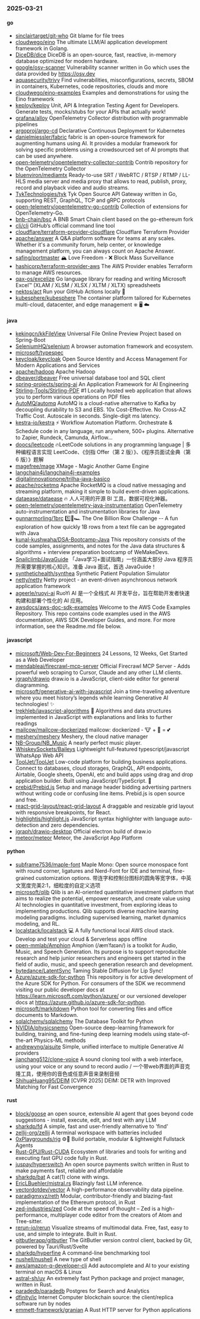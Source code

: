 ### 2025-03-21

#### go
* [sinclairtarget/git-who](https://github.com/sinclairtarget/git-who) Git blame for file trees
* [cloudwego/eino](https://github.com/cloudwego/eino) The ultimate LLM/AI application development framework in Golang.
* [DiceDB/dice](https://github.com/DiceDB/dice) DiceDB is an open-source, fast, reactive, in-memory database optimized for modern hardware.
* [google/osv-scanner](https://github.com/google/osv-scanner) Vulnerability scanner written in Go which uses the data provided by https://osv.dev
* [aquasecurity/trivy](https://github.com/aquasecurity/trivy) Find vulnerabilities, misconfigurations, secrets, SBOM in containers, Kubernetes, code repositories, clouds and more
* [cloudwego/eino-examples](https://github.com/cloudwego/eino-examples) Examples and demonstrations for using the Eino framework
* [keploy/keploy](https://github.com/keploy/keploy) Unit, API & Integration Testing Agent for Developers. Generate tests, mocks/stubs for your APIs that actually work!
* [grafana/alloy](https://github.com/grafana/alloy) OpenTelemetry Collector distribution with programmable pipelines
* [argoproj/argo-cd](https://github.com/argoproj/argo-cd) Declarative Continuous Deployment for Kubernetes
* [danielmiessler/fabric](https://github.com/danielmiessler/fabric) fabric is an open-source framework for augmenting humans using AI. It provides a modular framework for solving specific problems using a crowdsourced set of AI prompts that can be used anywhere.
* [open-telemetry/opentelemetry-collector-contrib](https://github.com/open-telemetry/opentelemetry-collector-contrib) Contrib repository for the OpenTelemetry Collector
* [bluenviron/mediamtx](https://github.com/bluenviron/mediamtx) Ready-to-use SRT / WebRTC / RTSP / RTMP / LL-HLS media server and media proxy that allows to read, publish, proxy, record and playback video and audio streams.
* [TykTechnologies/tyk](https://github.com/TykTechnologies/tyk) Tyk Open Source API Gateway written in Go, supporting REST, GraphQL, TCP and gRPC protocols
* [open-telemetry/opentelemetry-go-contrib](https://github.com/open-telemetry/opentelemetry-go-contrib) Collection of extensions for OpenTelemetry-Go.
* [bnb-chain/bsc](https://github.com/bnb-chain/bsc) A BNB Smart Chain client based on the go-ethereum fork
* [cli/cli](https://github.com/cli/cli) GitHub’s official command line tool
* [cloudflare/terraform-provider-cloudflare](https://github.com/cloudflare/terraform-provider-cloudflare) Cloudflare Terraform Provider
* [apache/answer](https://github.com/apache/answer) A Q&A platform software for teams at any scales. Whether it's a community forum, help center, or knowledge management platform, you can always count on Apache Answer.
* [safing/portmaster](https://github.com/safing/portmaster) 🏔 Love Freedom - ❌ Block Mass Surveillance
* [hashicorp/terraform-provider-aws](https://github.com/hashicorp/terraform-provider-aws) The AWS Provider enables Terraform to manage AWS resources.
* [qax-os/excelize](https://github.com/qax-os/excelize) Go language library for reading and writing Microsoft Excel™ (XLAM / XLSM / XLSX / XLTM / XLTX) spreadsheets
* [nektos/act](https://github.com/nektos/act) Run your GitHub Actions locally 🚀
* [kubesphere/kubesphere](https://github.com/kubesphere/kubesphere) The container platform tailored for Kubernetes multi-cloud, datacenter, and edge management ⎈ 🖥 ☁️

#### java
* [kekingcn/kkFileView](https://github.com/kekingcn/kkFileView) Universal File Online Preview Project based on Spring-Boot
* [SeleniumHQ/selenium](https://github.com/SeleniumHQ/selenium) A browser automation framework and ecosystem.
* [microsoft/typespec](https://github.com/microsoft/typespec)
* [keycloak/keycloak](https://github.com/keycloak/keycloak) Open Source Identity and Access Management For Modern Applications and Services
* [apache/hadoop](https://github.com/apache/hadoop) Apache Hadoop
* [dbeaver/dbeaver](https://github.com/dbeaver/dbeaver) Free universal database tool and SQL client
* [spring-projects/spring-ai](https://github.com/spring-projects/spring-ai) An Application Framework for AI Engineering
* [Stirling-Tools/Stirling-PDF](https://github.com/Stirling-Tools/Stirling-PDF) #1 Locally hosted web application that allows you to perform various operations on PDF files
* [AutoMQ/automq](https://github.com/AutoMQ/automq) AutoMQ is a cloud-native alternative to Kafka by decoupling durability to S3 and EBS. 10x Cost-Effective. No Cross-AZ Traffic Cost. Autoscale in seconds. Single-digit ms latency.
* [kestra-io/kestra](https://github.com/kestra-io/kestra) ⚡ Workflow Automation Platform. Orchestrate & Schedule code in any language, run anywhere, 500+ plugins. Alternative to Zapier, Rundeck, Camunda, Airflow...
* [doocs/leetcode](https://github.com/doocs/leetcode) 🔥LeetCode solutions in any programming language | 多种编程语言实现 LeetCode、《剑指 Offer（第 2 版）》、《程序员面试金典（第 6 版）》题解
* [magefree/mage](https://github.com/magefree/mage) XMage - Magic Another Game Engine
* [langchain4j/langchain4j-examples](https://github.com/langchain4j/langchain4j-examples)
* [digitalinnovationone/trilha-java-basico](https://github.com/digitalinnovationone/trilha-java-basico)
* [apache/rocketmq](https://github.com/apache/rocketmq) Apache RocketMQ is a cloud native messaging and streaming platform, making it simple to build event-driven applications.
* [dataease/dataease](https://github.com/dataease/dataease) 🔥 人人可用的开源 BI 工具，数据可视化神器。
* [open-telemetry/opentelemetry-java-instrumentation](https://github.com/open-telemetry/opentelemetry-java-instrumentation) OpenTelemetry auto-instrumentation and instrumentation libraries for Java
* [gunnarmorling/1brc](https://github.com/gunnarmorling/1brc) 1️⃣🐝🏎️ The One Billion Row Challenge -- A fun exploration of how quickly 1B rows from a text file can be aggregated with Java
* [kunal-kushwaha/DSA-Bootcamp-Java](https://github.com/kunal-kushwaha/DSA-Bootcamp-Java) This repository consists of the code samples, assignments, and notes for the Java data structures & algorithms + interview preparation bootcamp of WeMakeDevs.
* [Snailclimb/JavaGuide](https://github.com/Snailclimb/JavaGuide) 「Java学习+面试指南」一份涵盖大部分 Java 程序员所需要掌握的核心知识。准备 Java 面试，首选 JavaGuide！
* [synthetichealth/synthea](https://github.com/synthetichealth/synthea) Synthetic Patient Population Simulator
* [netty/netty](https://github.com/netty/netty) Netty project - an event-driven asynchronous network application framework
* [ageerle/ruoyi-ai](https://github.com/ageerle/ruoyi-ai) RuoYi AI 是一个全栈式 AI 开发平台，旨在帮助开发者快速构建和部署个性化的 AI 应用。
* [awsdocs/aws-doc-sdk-examples](https://github.com/awsdocs/aws-doc-sdk-examples) Welcome to the AWS Code Examples Repository. This repo contains code examples used in the AWS documentation, AWS SDK Developer Guides, and more. For more information, see the Readme.md file below.

#### javascript
* [microsoft/Web-Dev-For-Beginners](https://github.com/microsoft/Web-Dev-For-Beginners) 24 Lessons, 12 Weeks, Get Started as a Web Developer
* [mendableai/firecrawl-mcp-server](https://github.com/mendableai/firecrawl-mcp-server) Official Firecrawl MCP Server - Adds powerful web scraping to Cursor, Claude and any other LLM clients.
* [jgraph/drawio](https://github.com/jgraph/drawio) draw.io is a JavaScript, client-side editor for general diagramming.
* [microsoft/generative-ai-with-javascript](https://github.com/microsoft/generative-ai-with-javascript) Join a time-traveling adventure where you meet history’s legends while learning Generative AI technologies! ✨
* [trekhleb/javascript-algorithms](https://github.com/trekhleb/javascript-algorithms) 📝 Algorithms and data structures implemented in JavaScript with explanations and links to further readings
* [mailcow/mailcow-dockerized](https://github.com/mailcow/mailcow-dockerized) mailcow: dockerized - 🐮 + 🐋 = 💕
* [meshery/meshery](https://github.com/meshery/meshery) Meshery, the cloud native manager
* [NB-Group/NB_Music](https://github.com/NB-Group/NB_Music) A nearly perfect music player.
* [WhiskeySockets/Baileys](https://github.com/WhiskeySockets/Baileys) Lightweight full-featured typescript/javascript WhatsApp Web API
* [ToolJet/ToolJet](https://github.com/ToolJet/ToolJet) Low-code platform for building business applications. Connect to databases, cloud storages, GraphQL, API endpoints, Airtable, Google sheets, OpenAI, etc and build apps using drag and drop application builder. Built using JavaScript/TypeScript. 🚀
* [prebid/Prebid.js](https://github.com/prebid/Prebid.js) Setup and manage header bidding advertising partners without writing code or confusing line items. Prebid.js is open source and free.
* [react-grid-layout/react-grid-layout](https://github.com/react-grid-layout/react-grid-layout) A draggable and resizable grid layout with responsive breakpoints, for React.
* [highlightjs/highlight.js](https://github.com/highlightjs/highlight.js) JavaScript syntax highlighter with language auto-detection and zero dependencies.
* [jgraph/drawio-desktop](https://github.com/jgraph/drawio-desktop) Official electron build of draw.io
* [meteor/meteor](https://github.com/meteor/meteor) Meteor, the JavaScript App Platform

#### python
* [subframe7536/maple-font](https://github.com/subframe7536/maple-font) Maple Mono: Open source monospace font with round corner, ligatures and Nerd-Font for IDE and terminal, fine-grained customization options. 带连字和控制台图标的圆角等宽字体，中英文宽度完美2:1，细粒度的自定义选项
* [microsoft/qlib](https://github.com/microsoft/qlib) Qlib is an AI-oriented quantitative investment platform that aims to realize the potential, empower research, and create value using AI technologies in quantitative investment, from exploring ideas to implementing productions. Qlib supports diverse machine learning modeling paradigms. including supervised learning, market dynamics modeling, and RL.
* [localstack/localstack](https://github.com/localstack/localstack) 💻 A fully functional local AWS cloud stack. Develop and test your cloud & Serverless apps offline
* [open-mmlab/Amphion](https://github.com/open-mmlab/Amphion) Amphion (/æmˈfaɪən/) is a toolkit for Audio, Music, and Speech Generation. Its purpose is to support reproducible research and help junior researchers and engineers get started in the field of audio, music, and speech generation research and development.
* [bytedance/LatentSync](https://github.com/bytedance/LatentSync) Taming Stable Diffusion for Lip Sync!
* [Azure/azure-sdk-for-python](https://github.com/Azure/azure-sdk-for-python) This repository is for active development of the Azure SDK for Python. For consumers of the SDK we recommend visiting our public developer docs at https://learn.microsoft.com/python/azure/ or our versioned developer docs at https://azure.github.io/azure-sdk-for-python.
* [microsoft/markitdown](https://github.com/microsoft/markitdown) Python tool for converting files and office documents to Markdown.
* [sqlalchemy/sqlalchemy](https://github.com/sqlalchemy/sqlalchemy) The Database Toolkit for Python
* [NVIDIA/physicsnemo](https://github.com/NVIDIA/physicsnemo) Open-source deep-learning framework for building, training, and fine-tuning deep learning models using state-of-the-art Physics-ML methods
* [andrewyng/aisuite](https://github.com/andrewyng/aisuite) Simple, unified interface to multiple Generative AI providers
* [jianchang512/clone-voice](https://github.com/jianchang512/clone-voice) A sound cloning tool with a web interface, using your voice or any sound to record audio / 一个带web界面的声音克隆工具，使用你的音色或任意声音来录制音频
* [ShihuaHuang95/DEIM](https://github.com/ShihuaHuang95/DEIM) [CVPR 2025] DEIM: DETR with Improved Matching for Fast Convergence

#### rust
* [block/goose](https://github.com/block/goose) an open source, extensible AI agent that goes beyond code suggestions - install, execute, edit, and test with any LLM
* [sharkdp/fd](https://github.com/sharkdp/fd) A simple, fast and user-friendly alternative to 'find'
* [zellij-org/zellij](https://github.com/zellij-org/zellij) A terminal workspace with batteries included
* [0xPlaygrounds/rig](https://github.com/0xPlaygrounds/rig) ⚙️🦀 Build portable, modular & lightweight Fullstack Agents
* [Rust-GPU/Rust-CUDA](https://github.com/Rust-GPU/Rust-CUDA) Ecosystem of libraries and tools for writing and executing fast GPU code fully in Rust.
* [juspay/hyperswitch](https://github.com/juspay/hyperswitch) An open source payments switch written in Rust to make payments fast, reliable and affordable
* [sharkdp/bat](https://github.com/sharkdp/bat) A cat(1) clone with wings.
* [EricLBuehler/mistral.rs](https://github.com/EricLBuehler/mistral.rs) Blazingly fast LLM inference.
* [vectordotdev/vector](https://github.com/vectordotdev/vector) A high-performance observability data pipeline.
* [paradigmxyz/reth](https://github.com/paradigmxyz/reth) Modular, contributor-friendly and blazing-fast implementation of the Ethereum protocol, in Rust
* [zed-industries/zed](https://github.com/zed-industries/zed) Code at the speed of thought – Zed is a high-performance, multiplayer code editor from the creators of Atom and Tree-sitter.
* [rerun-io/rerun](https://github.com/rerun-io/rerun) Visualize streams of multimodal data. Free, fast, easy to use, and simple to integrate. Built in Rust.
* [gitbutlerapp/gitbutler](https://github.com/gitbutlerapp/gitbutler) The GitButler version control client, backed by Git, powered by Tauri/Rust/Svelte
* [sharkdp/hyperfine](https://github.com/sharkdp/hyperfine) A command-line benchmarking tool
* [nushell/nushell](https://github.com/nushell/nushell) A new type of shell
* [aws/amazon-q-developer-cli](https://github.com/aws/amazon-q-developer-cli) Add autocomplete and AI to your existing terminal on macOS & Linux
* [astral-sh/uv](https://github.com/astral-sh/uv) An extremely fast Python package and project manager, written in Rust.
* [paradedb/paradedb](https://github.com/paradedb/paradedb) Postgres for Search and Analytics
* [dfinity/ic](https://github.com/dfinity/ic) Internet Computer blockchain source: the client/replica software run by nodes
* [emmett-framework/granian](https://github.com/emmett-framework/granian) A Rust HTTP server for Python applications
